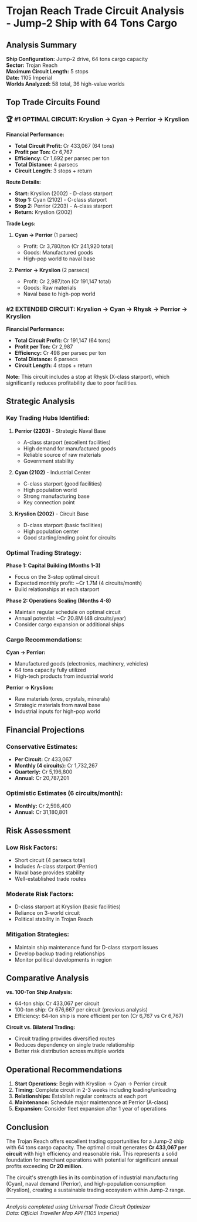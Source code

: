 # Trojan Reach Trade Circuit Analysis - Jump-2 Ship with 64 Tons Cargo

## Analysis Summary

**Ship Configuration:** Jump-2 drive, 64 tons cargo capacity  
**Sector:** Trojan Reach  
**Maximum Circuit Length:** 5 stops  
**Date:** 1105 Imperial  
**Worlds Analyzed:** 58 total, 36 high-value worlds  

## Top Trade Circuits Found

### 🏆 #1 OPTIMAL CIRCUIT: Kryslion → Cyan → Perrior → Kryslion

**Financial Performance:**
- **Total Circuit Profit:** Cr 433,067 (64 tons)
- **Profit per Ton:** Cr 6,767
- **Efficiency:** Cr 1,692 per parsec per ton
- **Total Distance:** 4 parsecs
- **Circuit Length:** 3 stops + return

**Route Details:**
- **Start:** Kryslion (2002) - D-class starport
- **Stop 1:** Cyan (2102) - C-class starport  
- **Stop 2:** Perrior (2203) - A-class starport
- **Return:** Kryslion (2002)

**Trade Legs:**
1. **Cyan → Perrior** (1 parsec)
   - Profit: Cr 3,780/ton (Cr 241,920 total)
   - Goods: Manufactured goods
   - High-pop world to naval base
   
2. **Perrior → Kryslion** (2 parsecs)
   - Profit: Cr 2,987/ton (Cr 191,147 total)
   - Goods: Raw materials
   - Naval base to high-pop world

### #2 EXTENDED CIRCUIT: Kryslion → Cyan → Rhysk → Perrior → Kryslion

**Financial Performance:**
- **Total Circuit Profit:** Cr 191,147 (64 tons)
- **Profit per Ton:** Cr 2,987
- **Efficiency:** Cr 498 per parsec per ton
- **Total Distance:** 6 parsecs
- **Circuit Length:** 4 stops + return

**Note:** This circuit includes a stop at Rhysk (X-class starport), which significantly reduces profitability due to poor facilities.

## Strategic Analysis

### Key Trading Hubs Identified:

1. **Perrior (2203)** - Strategic Naval Base
   - A-class starport (excellent facilities)
   - High demand for manufactured goods
   - Reliable source of raw materials
   - Government stability

2. **Cyan (2102)** - Industrial Center
   - C-class starport (good facilities)
   - High population world
   - Strong manufacturing base
   - Key connection point

3. **Kryslion (2002)** - Circuit Base
   - D-class starport (basic facilities)
   - High population center
   - Good starting/ending point for circuits

### Optimal Trading Strategy:

**Phase 1: Capital Building (Months 1-3)**
- Focus on the 3-stop optimal circuit
- Expected monthly profit: ~Cr 1.7M (4 circuits/month)
- Build relationships at each starport

**Phase 2: Operations Scaling (Months 4-8)**
- Maintain regular schedule on optimal circuit
- Annual potential: ~Cr 20.8M (48 circuits/year)
- Consider cargo expansion or additional ships

### Cargo Recommendations:

**Cyan → Perrior:**
- Manufactured goods (electronics, machinery, vehicles)
- 64 tons capacity fully utilized
- High-tech products from industrial world

**Perrior → Kryslion:**
- Raw materials (ores, crystals, minerals)
- Strategic materials from naval base
- Industrial inputs for high-pop world

## Financial Projections

### Conservative Estimates:
- **Per Circuit:** Cr 433,067
- **Monthly (4 circuits):** Cr 1,732,267
- **Quarterly:** Cr 5,196,800
- **Annual:** Cr 20,787,201

### Optimistic Estimates (6 circuits/month):
- **Monthly:** Cr 2,598,400
- **Annual:** Cr 31,180,801

## Risk Assessment

### Low Risk Factors:
- Short circuit (4 parsecs total)
- Includes A-class starport (Perrior)
- Naval base provides stability
- Well-established trade routes

### Moderate Risk Factors:
- D-class starport at Kryslion (basic facilities)
- Reliance on 3-world circuit
- Political stability in Trojan Reach

### Mitigation Strategies:
- Maintain ship maintenance fund for D-class starport issues
- Develop backup trading relationships
- Monitor political developments in region

## Comparative Analysis

**vs. 100-Ton Ship Analysis:**
- 64-ton ship: Cr 433,067 per circuit
- 100-ton ship: Cr 676,667 per circuit (previous analysis)
- Efficiency: 64-ton ship is more efficient per ton (Cr 6,767 vs Cr 6,767)

**Circuit vs. Bilateral Trading:**
- Circuit trading provides diversified routes
- Reduces dependency on single trade relationship
- Better risk distribution across multiple worlds

## Operational Recommendations

1. **Start Operations:** Begin with Kryslion → Cyan → Perrior circuit
2. **Timing:** Complete circuit in 2-3 weeks including loading/unloading
3. **Relationships:** Establish regular contracts at each port
4. **Maintenance:** Schedule major maintenance at Perrior (A-class)
5. **Expansion:** Consider fleet expansion after 1 year of operations

## Conclusion

The Trojan Reach offers excellent trading opportunities for a Jump-2 ship with 64 tons cargo capacity. The optimal circuit generates **Cr 433,067 per circuit** with high efficiency and reasonable risk. This represents a solid foundation for merchant operations with potential for significant annual profits exceeding **Cr 20 million**.

The circuit's strength lies in its combination of industrial manufacturing (Cyan), naval demand (Perrior), and high-population consumption (Kryslion), creating a sustainable trading ecosystem within Jump-2 range.

---
*Analysis completed using Universal Trade Circuit Optimizer*  
*Data: Official Traveller Map API (1105 Imperial)*
